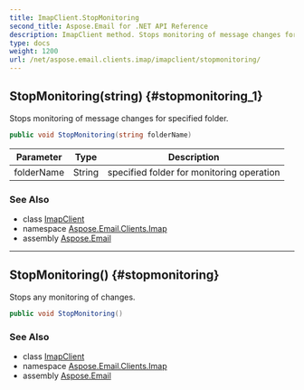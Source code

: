 ```yaml
---
title: ImapClient.StopMonitoring
second_title: Aspose.Email for .NET API Reference
description: ImapClient method. Stops monitoring of message changes for specified folder
type: docs
weight: 1200
url: /net/aspose.email.clients.imap/imapclient/stopmonitoring/
---
```

## StopMonitoring(string) {#stopmonitoring_1}

Stops monitoring of message changes for specified folder.

```csharp
public void StopMonitoring(string folderName)
```

| Parameter | Type | Description |
| --- | --- | --- |
| folderName | String | specified folder for monitoring operation |

### See Also

* class [ImapClient](../)
* namespace [Aspose.Email.Clients.Imap](../../imapclient/)
* assembly [Aspose.Email](../../../)

---

## StopMonitoring() {#stopmonitoring}

Stops any monitoring of changes.

```csharp
public void StopMonitoring()
```

### See Also

* class [ImapClient](../)
* namespace [Aspose.Email.Clients.Imap](../../imapclient/)
* assembly [Aspose.Email](../../../)


